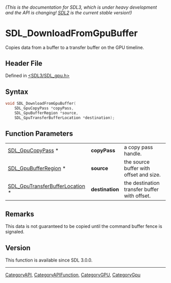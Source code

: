 ###### (This is the documentation for SDL3, which is under heavy development and the API is changing! [SDL2](https://wiki.libsdl.org/SDL2/) is the current stable version!)
# SDL_DownloadFromGpuBuffer

Copies data from a buffer to a transfer buffer on the GPU timeline.

## Header File

Defined in [<SDL3/SDL_gpu.h>](https://github.com/libsdl-org/SDL/blob/main/include/SDL3/SDL_gpu.h)

## Syntax

```c
void SDL_DownloadFromGpuBuffer(
    SDL_GpuCopyPass *copyPass,
    SDL_GpuBufferRegion *source,
    SDL_GpuTransferBufferLocation *destination);
```

## Function Parameters

|                                                                  |                 |                                              |
| ---------------------------------------------------------------- | --------------- | -------------------------------------------- |
| [SDL_GpuCopyPass](SDL_GpuCopyPass) *                             | **copyPass**    | a copy pass handle.                          |
| [SDL_GpuBufferRegion](SDL_GpuBufferRegion) *                     | **source**      | the source buffer with offset and size.      |
| [SDL_GpuTransferBufferLocation](SDL_GpuTransferBufferLocation) * | **destination** | the destination transfer buffer with offset. |

## Remarks

This data is not guaranteed to be copied until the command buffer fence is
signaled.

## Version

This function is available since SDL 3.0.0.

----
[CategoryAPI](CategoryAPI), [CategoryAPIFunction](CategoryAPIFunction), [CategoryGPU](CategoryGPU), [CategoryGpu](CategoryGpu)


